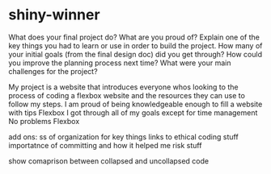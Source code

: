 # shiny-winner
What does your final project do? What are you proud of?
Explain one of the key things you had to learn or use in order to build the project.
How many of your initial goals (from the final design doc) did you get through?
How could you improve the planning process next time?
What were your main challenges for the project?

My project is a website that introduces everyone whos looking to the process of coding a flexbox website and the resources they can use to follow my steps. I am proud of being knowledgeable enough to fill a website with tips 
Flexbox
I got through all of my goals except for time management
No problems
Flexbox

add ons:
ss of organization for key things
links to ethical coding stuff
importatnce of committing and how it helped me risk stuff

show comaprison between collapsed and uncollapsed code